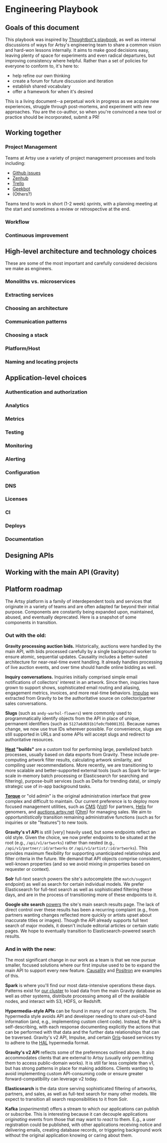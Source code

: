 # Engineering Playbook

## Goals of this document

This playbook was inspired by [Thoughtbot's playbook](https://thoughtbot.com/playbook), as well as internal discussions of ways for Artsy's engineering team to share a common vision and hard-won lessons internally. It aims to make good decisions easy, leaving plenty of space for experiments and even radical departures, but improving consistency where helpful. Rather than a set of policies for everyone to conform to, it's here to:
* help refine our own thinking
* create a forum for future discussion and iteration
* establish shared vocabulary
* offer a framework for when it's desired

This is a living document--a perpetual work in progress as we acquire new experiences, struggle through post-mortems, and experiment with new approaches. _You_ are the co-author, so when you're convinced a new tool or practice should be incorporated, submit a PR!


## Working together

### Project Management

Teams at Artsy use a variety of project management processes and tools including:
* [Github issues](https://guides.github.com/features/issues/)
* [Zenhub](https://www.zenhub.com/)
* [Trello](https://trello.com/)
* [Geekbot](https://geekbot.io/)
* (Others?)

Teams tend to work in short (1-2 week) _sprints_, with a planning meeting at the start and sometimes a review or retrospective at the end.

### Workflow

### Continuous improvement


## High-level architecture and technology choices

These are some of the most important and carefully considered decisions we make as engineers.

### Monoliths vs. microservices

### Extracting services

### Choosing an architecture

### Communication patterns

### Choosing a stack

### Platform/Host

### Naming and locating projects


## Application-level choices

### Authentication and authorization

### Analytics

### Metrics

### Testing

### Monitoring

### Alerting

### Configuration

### DNS

### Licenses

### CI

### Deploys

### Documentation


## Designing APIs

## Working with the main API (Gravity)

## Platform roadmap

The Artsy platform is a family of interdependent tools and services that originate in a variety of teams and are often adapted far beyond their initial purpose. Components are constantly being expanded upon, maintained, abused, and eventually deprecated. Here is a snapshot of some components in transition.

### Out with the old:

**Gravity processing auction bids.** Historically, auctions were handled by the main API, with bids processed carefully by a single background worker to ensure atomic, sequential updates. Causality includes a better-suited architecture for near-real-time event handling. It already handles processing of live auction events, and over time should handle online bidding as well.

**Inquiry conversations.** Inquiries initially comprised simple email notifications of collectors' interest in an artwork. Since then, inquiries have grown to support shows, sophisticated email routing and aliasing, engagement metrics, invoices, and more real-time behaviors. [Impulse](https://github.com/artsy/impulse) was extracted from Gravity to be the authoritative source on collector/partner sales conversations.

**Slugs** (such as `andy-warhol-flowers`) were commonly used to programmatically identify objects from the API in place of unique, permanent identifiers (such as `5127a6d691b1fe0cfb000135`). Because names change, we now use true IDs wherever possible. For convenience, slugs are still supported in URLs and some APIs will accept slugs and redirect to authoritative resources.

**[Heat](https://heat.artsy.net/) "builds"** are a custom tool for performing large, parellelized batch processes, usually based on data exports from Gravity. These include pre-computing artwork filter results, calculating artwork similarity, and compiling user recommendations. More recently, we are transitioning to more scalable and better-supported external tools (such as Spark for large-scale in-memory batch processing or Elasticsearch for searching and filtering), purpose-built services (such as Delta for trending data), or simply strategic use of in-app background tasks.

**[Torque](https://admin.artsy.net)** or "old admin" is the original administration interface that grew complex and difficult to maintain. Our current preference is to deploy more focused management utilities, such as [CMS](https://cms.artsy.net) ([Volt](https://github.com/artsy/volt)) for partners, [Helix](https://helix.artsy.net) for genomers, and [auctions.artsy.net](https://auctions.artsy.net) ([Ohm](https://github.com/artsy/ohm)) for managing sales. We aim to _opportunitistically_ transition remaining administrative functions (such as for inquiries or site "features") to new tools.

**Gravity's v1 API** is still [very] heavily used, but some endpoints reflect an old style. Given the choice, we now prefer endpoints to be situated at the root (e.g., `/api/v1/artworks`) rather than nested (e.g., `/api/v1/partner/:id/artworks` or `/api/v1/artist/:id/artworks`). This provides maximum flexibility for supporting unanticipated relationships and filter criteria in the future. We demand that API objects comprise consistent, well-known properties (and so we avoid mixing in properties based on requester or context).

**Solr** full-text search powers the site's autocomplete (the `match/suggest` endpoint) as well as search for certain individual models. We prefer Elasticsearch for full-text search as well as sophisticated filtering these days, and are in the process of transitioning more of these endpoints to it.

**Google site search** [powers](http://artsy.github.io/blog/2014/10/23/how-we-customized-google-site-search-at-artsy/) the site's main search results page. The lack of direct control over these results has been a recurring complaint (e.g., from partners wanting changes reflected more quickly or artists upset about inaccurate titles or images). Though the API already supports full text search of major models, it doesn't include editorial articles or certain static pages. We hope to eventually transition to Elasticsearch-powered search results.

### And in with the new:

The most significant change in our work as a team is that we now pursue smaller, focused solutions where our first impulse used to be to expand the main API to support every new feature. [Causality](https://github.com/artsy/causality) and [Positron](https://github.com/artsy/positron) are examples of this.

**Spark** is where you'll find our most data-intensive operations these days. Patterns exist for [our cluster](http://spark.artsy.net:7180/) to load data from the main Gravity database as well as other systems, distribute processing among all of the available nodes, and interact with S3, HDFS, or Redshift.

**Hypermedia-style APIs** can be found in many of our recent projects. The hypermedia style avoids API and developer needing to share out-of-band information (and, e.g., implementing custom client code). Instead, the API is self-describing, with each response documenting explicitly the actions that can be performed with that data and the further data relationships that can be traversed. Gravity's v2 API, Impulse, and certain [Gris](https://github.com/artsy/gris)-based services try to adhere to the [HAL](http://stateless.co/hal_specification.html) hypermedia format.

**Gravity's v2 API** reflects some of the preferences outlined above. It also accommodates clients that are external to Artsy (usually only permitting them to access public-domain works). It is still far less complete than v1, but has strong patterns in place for making additions. Clients wanting to avoid implementing custom API-consuming code or ensure greater forward-compatibility can leverage v2 today.

**Elasticsearch** is the data store serving sophisticated filtering of artworks, partners, and sales, as well as full-text search for many other models. We expect to transition all search responsibilities to it from Solr.

**Kafka** (_experimental_) offers a stream to which our applications can publish or subscribe. This is interesting because it can decouple applications _originating_ events from those that may want to _react_ to them. E.g., a user registration could be published, with other applications receiving notice and delivering emails, creating database records, or triggering background work without the original application knowing or caring about them.

